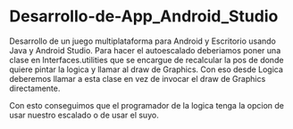 # Desarrollo-de-App_Android_Studio
Desarrollo de un juego multiplataforma para Android y Escritorio usando Java y Android Studio.
Para hacer el autoescalado deberiamos poner una clase en Interfaces.utilities que se encargue de recalcular la pos de donde quiere pintar la logica y llamar al draw de Graphics. Con eso desde Logica deberemos llamar a esta clase en vez de invocar el draw de Graphics directamente.


Con esto conseguimos que el programador de la logica tenga la opcion de usar nuestro escalado o de usar el suyo.
